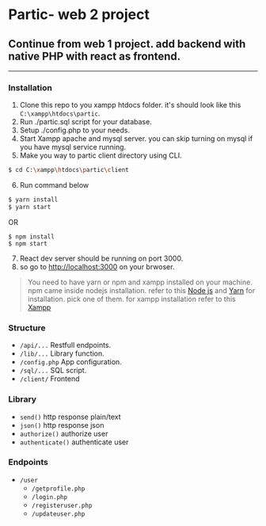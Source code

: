 # Partic- web 2 project
## Continue from web 1 project. add backend with native PHP with react as frontend.
---
### Installation
1.  Clone this repo to you xampp htdocs folder. it's should look like this ```C:\xampp\htdocs\partic```.
2.  Run ./partic.sql script for your database.
3.  Setup ./config.php to your needs.
4.  Start Xampp apache and mysql server. you can skip turning on mysql if you have mysql service running.
5.  Make you way to partic client directory using CLI.
```sh
$ cd C:\xampp\htdocs\partic\client
```
6.  Run command below
```sh
$ yarn install
$ yarn start
```
OR
```
$ npm install
$ npm start
```
7. React dev server should be running on port 3000.
8.  so go to [http://localhost:3000](http://localhost:3000) on your brwoser.
> You need to have yarn or npm and xampp installed on your machine. npm came inside nodejs installation. refer to this [Node js](https://nodejs.org/en/) and [Yarn](https://yarnpkg.com/) for installation. pick one of them.
for xampp  installation refer to this [Xampp](https://www.apachefriends.org/index.html)
### Structure
-  ```/api/...``` Restfull endpoints.
-  ```/lib/...``` Library function.
-  ```/config.php``` App configuration.
-  ```/sql/...``` SQL script.
-  ```/client/``` Frontend
### Library
- ```send()``` http response plain/text
- ```json()``` http response json
- ```authorize()``` authorize user
- ```authenticate()``` authenticate user
### Endpoints
- ```/user```
    - ```/getprofile.php```
    - ```/login.php```
    - ```/registeruser.php```
    - ```/updateuser.php```